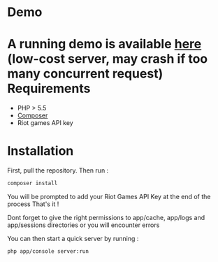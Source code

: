 Demo
====
A running demo is available [here](http://thomas-choquet.fr:8888) (low-cost server, may crash if too many concurrent request) 
Requirements
============
* PHP > 5.5
* [Composer](https://getcomposer.org/)
* Riot games API key

Installation
============
First, pull the repository. Then run :
```bash
composer install
```
You will be prompted to add your Riot Games API Key at the end of the process
That's it !

Dont forget to give the right permissions to app/cache, app/logs and app/sessions directories or you will encounter errors

You can then start a quick server by running :
```bash
php app/console server:run
```


